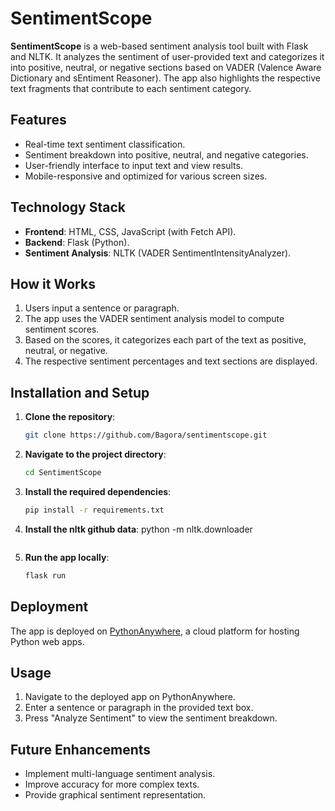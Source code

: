 # SentimentScope

**SentimentScope** is a web-based sentiment analysis tool built with Flask and NLTK. It analyzes the sentiment of user-provided text and categorizes it into positive, neutral, or negative sections based on VADER (Valence Aware Dictionary and sEntiment Reasoner). The app also highlights the respective text fragments that contribute to each sentiment category.

## Features
- Real-time text sentiment classification.
- Sentiment breakdown into positive, neutral, and negative categories.
- User-friendly interface to input text and view results.
- Mobile-responsive and optimized for various screen sizes.

## Technology Stack
- **Frontend**: HTML, CSS, JavaScript (with Fetch API).
- **Backend**: Flask (Python).
- **Sentiment Analysis**: NLTK (VADER SentimentIntensityAnalyzer).

## How it Works
1. Users input a sentence or paragraph.
2. The app uses the VADER sentiment analysis model to compute sentiment scores.
3. Based on the scores, it categorizes each part of the text as positive, neutral, or negative.
4. The respective sentiment percentages and text sections are displayed.

## Installation and Setup

1. **Clone the repository**:
    ```bash
    git clone https://github.com/Bagora/sentimentscope.git
    ```

2. **Navigate to the project directory**:
    ```bash
    cd SentimentScope
    ```

3. **Install the required dependencies**:
    ```bash
    pip install -r requirements.txt

4. **Install the nltk github data**:
    python -m nltk.downloader
    ```

5. **Run the app locally**:
    ```bash
    flask run
    ```

## Deployment
The app is deployed on [PythonAnywhere](https://www.pythonanywhere.com), a cloud platform for hosting Python web apps.

## Usage
1. Navigate to the deployed app on PythonAnywhere.
2. Enter a sentence or paragraph in the provided text box.
3. Press "Analyze Sentiment" to view the sentiment breakdown.

## Future Enhancements
- Implement multi-language sentiment analysis.
- Improve accuracy for more complex texts.
- Provide graphical sentiment representation.
